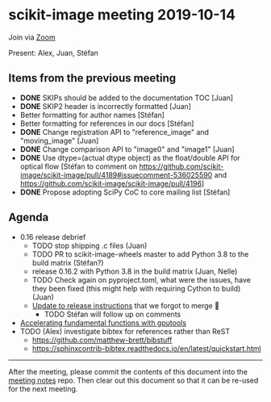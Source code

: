 # scikit-image meeting 2019-10-14

Join via [Zoom](https://monash.zoom.us/j/284282585)

Present: Alex, Juan, Stéfan

## Items from the previous meeting

- **DONE** SKIPs should be added to the documentation TOC [Juan]
- **DONE** SKIP2 header is incorrectly formatted [Juan]
- Better formatting for author names [Stéfan]
- Better formatting for references in our docs [Stéfan]
- **DONE** Change registration API to "reference_image" and "moving_image" [Juan]
- **DONE** Change comparison API to "image0" and "image1" [Juan]
- **DONE** Use dtype=(actual dtype object) as the float/double API for optical flow [Stéfan to comment on https://github.com/scikit-image/scikit-image/pull/4189#issuecomment-536025590 and https://github.com/scikit-image/scikit-image/pull/4196]
- **DONE** Propose adopting SciPy CoC to core mailing list [Stéfan]


## Agenda

- 0.16 release debrief
    - TODO stop shipping .c files (Juan)
    - TODO PR to scikit-image-wheels master to add Python 3.8 to the build matrix (Stéfan?)
    - release 0.16.2 with Python 3.8 in the build matrix (Juan, Nelle)
    - TODO Check again on pyproject.toml, what were the issues, have they been fixed (this might help with requiring Cython to build) (Juan)
    - [Update to release
      instructions](https://github.com/scikit-image/scikit-image/pull/3658)
      that we forgot to merge 🤦
        - TODO Stéfan will follow up on comments
- [Accelerating fundamental functions with
  gputools](https://github.com/scikit-image/scikit-image/pull/4215)
- TODO (Alex) investigate bibtex for references rather than ReST
    - https://github.com/matthew-brett/bibstuff
    - https://sphinxcontrib-bibtex.readthedocs.io/en/latest/quickstart.html

---

After the meeting, please commit the contents of this document into the [meeting notes](https://github.com/scikit-image/meeting-notes) repo. Then clear out this document so that it can be re-used for the next meeting.


